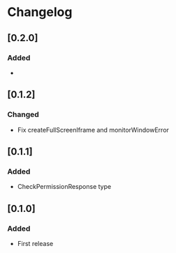 # Changelog

## [0.2.0]

### Added

-

## [0.1.2]

### Changed

- Fix createFullScreenIframe and monitorWindowError

## [0.1.1]

### Added

- CheckPermissionResponse type

## [0.1.0]

### Added

- First release
